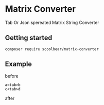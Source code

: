 Matrix Converter
==============
Tab Or Json spereated Matrix String Converter

Getting started
----------------
```
composer require scoolbear/matrix-converter
```

Example
-------
before
```
a<tab>b
c<tab>d
```
after
